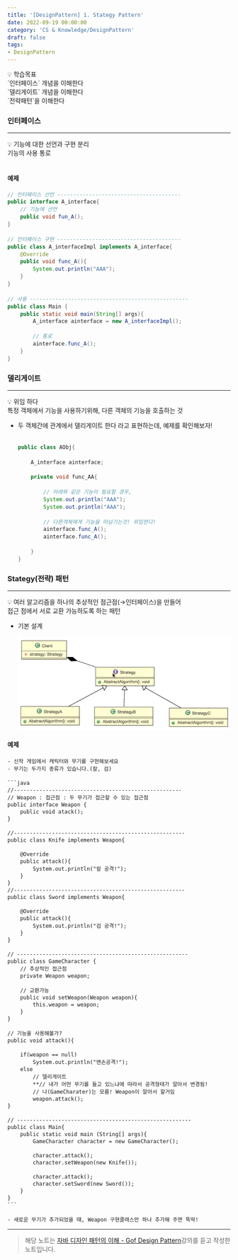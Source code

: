 ```yaml
---
title: '[DesignPattern] 1. Stategy Pattern'
date: 2022-09-19 00:00:00
category: 'CS & Knowledge/DesignPattern'
draft: false
tags: 
- DesignPattern
---
```


<aside>
💡 학습목표 <br/>
`인터페이스` 개념을 이해한다  <br/>
`델리게이트` 개념을 이해한다  <br/>
`전략패턴`을 이해한다  <br/>
</aside>

### 인터페이스

---
<aside>
💡  기능에 대한 <span class="notion_sp"> 선언과 구현 분리</span><br/>
    기능의 <span class="notion_sp">사용 통로</span><br/>
</aside>
<br>

#### 예제 
```java
// 인터페이스 선언 ---------------------------------------
public interface A_interface{
    // 기능에 선언
    public void fun_A();
}

// 인터페이스 구현 ---------------------------------------
public class A_interfaceImpl implements A_interface{
    @Override
    public void func_A(){
        System.out.println("AAA");
    }
}

// 사용 --------------------------------------------------
public class Main {
    public static void main(String[] args){
        A_interface ainterface = new A_interfaceImpl();
        
        // 통로
        ainterface.func_A();
    }
}
```
    

### 델리게이트

---

<aside>
💡 <span class="notion_sp">위임</span> 하다<br/>
특정 객체에서 기능을 사용하기위해, 다른 객체의 기능을 호출하는 것
</aside>

- 두 객체간에 관계에서 델리게이트 한다 라고 표현하는데, 예제를 확인해보자!
    
    ```java
    
    public class AObj{
    
    	A_interface ainterface;
    
    	private void func_AA{
    
    		// 아래와 같은 기능이 필요할 경우,
    		System.out.println("AAA");
    		System.out.println("AAA");
    		
    		// 다른객체에게 기능을 떠넘기는것! 위임한다!
    		ainterface.func_A();
    		ainterface.func_A();
    
    	}
    }
    ```
    

 ### Stategy(전략) 패턴

---

<aside>
💡 여러 알고리즘을 하나의 <span class="notion_sp">추상적인 점근점</span>(→인터페이스)을 만들어<br/>
접근 점에서 서로 <span class="notion_sp">교환 가능</span>하도록 하는 패턴

</aside>

- 기본 설계
    
    ![Untitled](./images/StategyPattern_설계.png)
    
#### 예제 
    - 신작 게임에서 캐릭터와 무기를 구현해보세요
    - 무기는 두가지 종류가 있습니다.(칼, 검)
    
    ```java
    //-----------------------------------------------------
    // Weapon : 접근점 : 두 무기가 접근할 수 있는 접근점
    public interface Weapon {
    	public void atack();
    } 
    
    //------------------------------------------------------
    public class Knife implements Weapon{
    
    	@Override
    	public attack(){
    		System.out.println("칼 공격!");
    	}
    }
    //------------------------------------------------------
    public class Sword implements Weapon{
    
    	@Override
    	public attack(){
    		System.out.println("검 공격!");
    	}
    }
    
    // ------------------------------------------------------
    public class GameCharacter {
    	// 추상적인 접근점	
    	private Weapon weapon;
    	
    	// 교환가능
    	public void setWeapon(Weapon weapon){
    		this.weapon = weapon;
    	}
    }
    
    // 기능을 사용해볼가?
    public void attack(){
    
    	if(weapon == null)
    		System.out.println("맨손공격!");
    	else
    		// 델리게이트
    		**// 내가 어떤 무기를 들고 있느냐에 따라서 공격형태가 알아서 변경됨!
    		// 나(GameCharater)는 모름! Weapon이 알아서 할거임
    		weapon.attack();
    }
    
    // -------------------------------------------------------
    public class Main{
    	public static void main (String[] args){
    		GameCharacter character = new GameCharacter();
    
    		character.attack();
    		character.setWeapon(new Knife());
    
    		character.attack();
    		character.setSword(new Sword());
    	}
    }
    ```
    
    - 새로운 무기가 추가되었을 때, Weapon 구현클래스만 하나 추가해 주면 뚝딱!

---
> 해당 노트는 [자바 디자인 패턴의 이해 - Gof Design Pattern](https://www.inflearn.com/course/%EC%9E%90%EB%B0%94-%EB%94%94%EC%9E%90%EC%9D%B8-%ED%8C%A8%ED%84%B4#curriculum)강의를 듣고 작성한 노트입니다.
